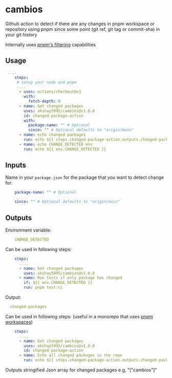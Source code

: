 # cambios

Github action to detect if there are any changes in pnpm workspace or repository using pnpm since some point (git ref, git tag or commit-sha) in your git history

Internally uses [pnpm's filtering](https://pnpm.io/filtering) capabilities

## Usage

```yaml
 ....
    steps:
     # setup your node and pnpm
     ....
      - uses: actions/checkout@v3
        with:
          fetch-depth: 0
      - name: Get changed packages
        uses: akshay5995/cambios@v1.0.0
        id: changed-package-action
        with:
          package-name: "" # Optional
          since: "" # Optional defaults to "origin/main"
      - name: echo changed packages
        run: echo ${{ steps.changed-package-action.outputs.changed-packages }}
      - name: echo CHANGE_DETECTED env
        run: echo ${{ env.CHANGE_DETECTED }}
```

## Inputs

Name in your `package.json` for the package that you want to detect change for:

```yaml
    package-name: "" # Optional
```

```yaml
    since: "" # Optional defaults to "origin/main"
```

## Outputs

Environment variable:

```yaml
    CHANGE_DETECTED
```

Can be used in following steps:

```yaml
    steps:
      ....
      - name: Get changed packages
        uses: akshay5995/cambios@v1.0.0
      - name: Run tests if only package has changed
        if: ${{ env.CHANGE_DETECTED }}
        run: pnpm test:ci
```

Output:

```yaml
  changed-packages 
```

Can be used in following steps: (useful in a monorepo that uses [pnpm workspaces](https://pnpm.io/workspaces))

```yaml
    steps:
      ....
      - name: Get changed packages
        uses: akshay5995/cambios@v1.0.0
        id: changed-package-action
      - name: Echo all changed packages in the repo
        run: echo ${{ steps.changed-package-action.outputs.changed-packages }}
```

Outputs stringified Json array for changed packages e.g, "["cambios"]"
